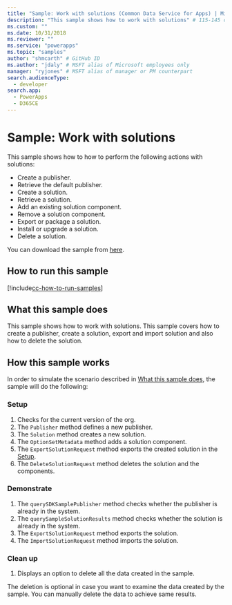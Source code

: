 ```yaml
---
title: "Sample: Work with solutions (Common Data Service for Apps) | Microsoft Docs" # Intent and product brand in a unique string of 43-59 chars including spaces
description: "This sample shows how to work with solutions" # 115-145 characters including spaces. This abstract displays in the search result.
ms.custom: ""
ms.date: 10/31/2018
ms.reviewer: ""
ms.service: "powerapps"
ms.topic: "samples"
author: "shmcarth" # GitHub ID
ms.author: "jdaly" # MSFT alias of Microsoft employees only
manager: "ryjones" # MSFT alias of manager or PM counterpart
search.audienceType: 
  - developer
search.app: 
  - PowerApps
  - D365CE
---
```

# Sample: Work with solutions

<!-- https://docs.microsoft.com/dynamics365/customer-engagement/developer/sample-work-solutions -->

This sample shows how to how to perform the following actions with solutions:

- Create a publisher.
- Retrieve the default publisher.
- Create a solution.
- Retrieve a solution.
- Add an existing solution component.
- Remove a solution component.
- Export or package a solution.
- Install or upgrade a solution.
- Delete a solution.

You can download the sample from [here](https://github.com/Microsoft/PowerApps-Samples/tree/master/cds/orgsvc/C%23/WorkwithSolutions).

## How to run this sample

[!include[cc-how-to-run-samples](../../includes/cc-how-to-run-samples.md)]

## What this sample does

This sample shows how to work with solutions. This sample covers how to create a publisher, create a solution, export and import solution and also how to delete the solution.

## How this sample works

In order to simulate the scenario described in [What this sample does](#what-this-sample-does), the sample will do the following:

### Setup

1. Checks for the current version of the org.
1. The `Publisher` method defines a new publisher. 
1. The `Solution` method creates a new solution.
1. The `OptionSetMetadata` method adds a solution component.
1. The `ExportSolutionRequest` method exports the created solution in the [Setup](#setup).
1. The `DeleteSolutionRequest` method deletes the solution and the components.


### Demonstrate
1. The `querySDKSamplePublisher` method checks whether the publisher is already in the system.
1. The `querySampleSolutionResults` method checks whether the solution is already in the system.
1. The `ExportSolutionRequest` method exports the solution. 
1. The `ImportSolutionRequest` method imports the solution.

### Clean up

1. Displays an option to delete all the data created in the sample.

The deletion is optional in case you want to examine the data created by the sample. You can manually delete the data to achieve same results.
